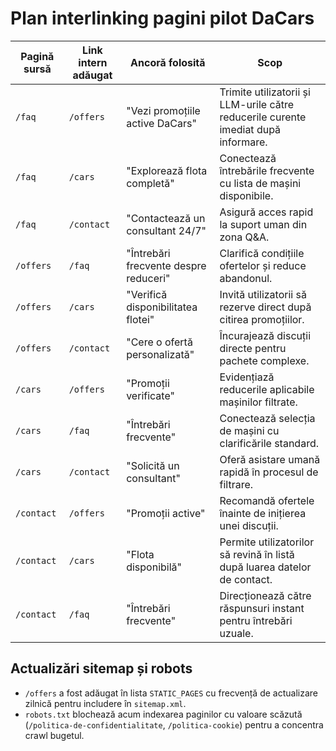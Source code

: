 # Plan interlinking pagini pilot DaCars

| Pagină sursă | Link intern adăugat | Ancoră folosită | Scop |
| --- | --- | --- | --- |
| `/faq` | `/offers` | "Vezi promoțiile active DaCars" | Trimite utilizatorii și LLM-urile către reducerile curente imediat după informare.
| `/faq` | `/cars` | "Explorează flota completă" | Conectează întrebările frecvente cu lista de mașini disponibile.
| `/faq` | `/contact` | "Contactează un consultant 24/7" | Asigură acces rapid la suport uman din zona Q&A.
| `/offers` | `/faq` | "Întrebări frecvente despre reduceri" | Clarifică condițiile ofertelor și reduce abandonul.
| `/offers` | `/cars` | "Verifică disponibilitatea flotei" | Invită utilizatorii să rezerve direct după citirea promoțiilor.
| `/offers` | `/contact` | "Cere o ofertă personalizată" | Încurajează discuții directe pentru pachete complexe.
| `/cars` | `/offers` | "Promoții verificate" | Evidențiază reducerile aplicabile mașinilor filtrate.
| `/cars` | `/faq` | "Întrebări frecvente" | Conectează selecția de mașini cu clarificările standard.
| `/cars` | `/contact` | "Solicită un consultant" | Oferă asistare umană rapidă în procesul de filtrare.
| `/contact` | `/offers` | "Promoții active" | Recomandă ofertele înainte de inițierea unei discuții.
| `/contact` | `/cars` | "Flota disponibilă" | Permite utilizatorilor să revină în listă după luarea datelor de contact.
| `/contact` | `/faq` | "Întrebări frecvente" | Direcționează către răspunsuri instant pentru întrebări uzuale.

## Actualizări sitemap și robots

- `/offers` a fost adăugat în lista `STATIC_PAGES` cu frecvență de actualizare zilnică pentru includere în `sitemap.xml`.
- `robots.txt` blochează acum indexarea paginilor cu valoare scăzută (`/politica-de-confidentialitate`, `/politica-cookie`) pentru a concentra crawl bugetul.

